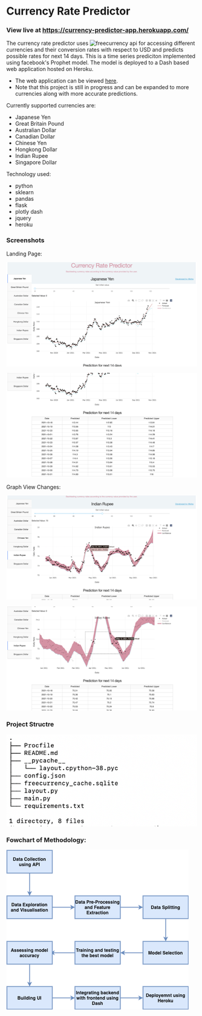 # Currency Rate Predictor

### View live at https://currency-predictor-app.herokuapp.com/

The currency rate predictor uses ![freecurrency api](freecurrencyapi.net/) for accessing different currencies and their conversion rates with respect to USD and predicts possible rates for next 14 days. This is a time series prediciton implemented using facebook's Prophet model. The model is deployed to a Dash based web application hosted on Heroku.  

- The web application can be viewed [here](https://currency-predictor-app.herokuapp.com/).
- Note that this project is still in progress and can be expanded to more currencies along with more accurate predictions.

Currently supported currencies are:

- Japanese Yen
- Great Britain Pound
- Australian Dollar
- Canadian Dollar
- Chinese Yen
- Hongkong Dollar
- Indian Rupee
- Singapore Dollar

Technology used:
- python
- sklearn
- pandas
- flask
- plotly dash
- jquery
- heroku

### Screenshots

Landing Page:

![Screenshot 1](/screenshots/Confidence_removed.png)

![Screenshot 2](/screenshots/Tabular_prediction.png)

Graph View Changes:

![Screenshot 1](/screenshots/Initial_value_changed.png)

![Screenshot 2](/screenshots/Region_select.png)

### Project Structre
![Screenshot 1](/Screenshots/tree.png)

### Fowchart of Methodology:
![Screenshot 1](/screenshots/Flowchart_of_methodology.png)
